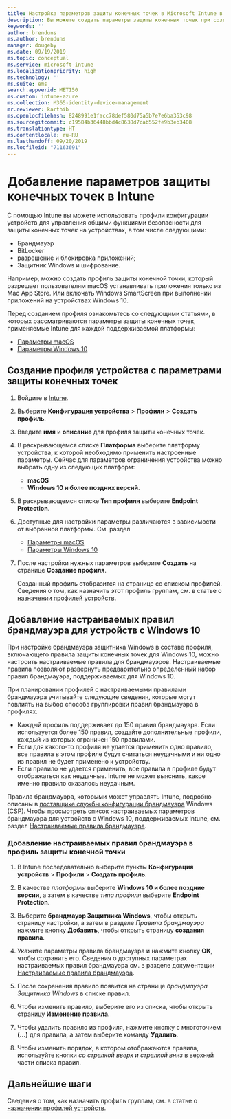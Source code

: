 ```yaml
---
title: Настройка параметров защиты конечных точек в Microsoft Intune в Azure | Документы Майкрософт
description: Вы можете создать параметры защиты конечных точек при создании профиля устройства macOS или Windows 10 в Microsoft Intune.
keywords: ''
author: brenduns
ms.author: brenduns
manager: dougeby
ms.date: 09/19/2019
ms.topic: conceptual
ms.service: microsoft-intune
ms.localizationpriority: high
ms.technology: ''
ms.suite: ems
search.appverid: MET150
ms.custom: intune-azure
ms.collection: M365-identity-device-management
mr.reviewer: karthib
ms.openlocfilehash: 8248991e1facc78def580d75a5b7e7e6ba353c98
ms.sourcegitcommit: c19584b36448bbd4c8638d7cab552fe9b3eb3408
ms.translationtype: HT
ms.contentlocale: ru-RU
ms.lasthandoff: 09/20/2019
ms.locfileid: "71163691"
---
```

# <a name="add-endpoint-protection-settings-in-intune"></a>Добавление параметров защиты конечных точек в Intune  

С помощью Intune вы можете использовать профили конфигурации устройств для управления общими функциями безопасности для защиты конечных точек на устройствах, в том числе следующими:  
- Брандмауэр   
- BitLocker  
- разрешение и блокировка приложений;  
- Защитник Windows и шифрование.  

Например, можно создать профиль защиты конечной точки, который разрешает пользователям macOS устанавливать приложения только из Mac App Store. Или включать Windows SmartScreen при выполнении приложений на устройствах Windows 10.  

Перед созданием профиля ознакомьтесь со следующими статьями, в которых рассматриваются параметры защиты конечных точек, применяемые Intune для каждой поддерживаемой платформы:  
   - [Параметры macOS](endpoint-protection-macos.md)  
   - [Параметры Windows 10](endpoint-protection-windows-10.md)  

## <a name="create-a-device-profile-containing-endpoint-protection-settings"></a>Создание профиля устройства с параметрами защиты конечных точек  

1. Войдите в [Intune](https://go.microsoft.com/fwlink/?linkid=2090973).  
3. Выберите **Конфигурация устройства** > **Профили** > **Создать профиль**.  
4. Введите **имя** и **описание** для профиля защиты конечных точек.  
5. В раскрывающемся списке **Платформа** выберите платформу устройства, к которой необходимо применить настроенные параметры. Сейчас для параметров ограничения устройства можно выбрать одну из следующих платформ:  
   - **macOS**  
   - **Windows 10 и более поздних версий**.  
6. В раскрывающемся списке **Тип профиля** выберите **Endpoint Protection**.  
7. Доступные для настройки параметры различаются в зависимости от выбранной платформы. См. раздел  
   - [Параметры macOS](endpoint-protection-macos.md)  
   - [Параметры Windows 10](endpoint-protection-windows-10.md)  

8. После настройки нужных параметров выберите **Создать** на странице **Создание профиля**.  

   Созданный профиль отобразится на странице со списком профилей. Сведения о том, как назначить этот профиль группам, см. в статье о [назначении профилей устройств](device-profile-assign.md).  

## <a name="add-custom-firewall-rules-for-windows-10-devices"></a>Добавление настраиваемых правил брандмауэра для устройств c Windows 10  

При настройке брандмауэра защитника Windows в составе профиля, включающего правила защиты конечных точек для Windows 10, можно настроить настраиваемые правила для брандмауэров. Настраиваемые правила позволяют развернуть предварительно определенный набор правил брандмауэра, поддерживаемых для Windows 10.  

При планировании профилей с настраиваемыми правилами брандмауэра учитывайте следующие сведения, которые могут повлиять на выбор способа группировки правил брандмауэра в профилях.  
- Каждый профиль поддерживает до 150 правил брандмауэра. Если используется более 150 правил, создайте дополнительные профили, каждый из которых ограничен 150 правилами.  
- Если для какого-то профиля не удается применить одно правило, все правила в этом профиле будут считаться неудачными и ни одно из правил не будет применено к устройству.  
- Если правило не удается применить, все правила в профиле будут отображаться как неудачные. Intune не может выяснить, какое именно правило оказалось неудачным.  

Правила брандмауэра, которыми может управлять Intune, подробно описаны в [поставщике службы конфигурации брандмауэра]( https://docs.microsoft.com/windows/client-management/mdm/firewall-csp) Windows (CSP). Чтобы просмотреть список настраиваемых параметров брандмауэра для устройств с Windows 10, поддерживаемых Intune, см. раздел [Настраиваемые правила брандмауэра](endpoint-protection-windows-10.md#firewall-rules).  

### <a name="to-add-custom-firewall-rules-to-an-endpoint-protection-profile"></a>Добавление настраиваемых правил брандмауэра в профиль защиты конечной точки  

1. В Intune последовательно выберите пункты **Конфигурация устройств** > **Профили** > **Создать профиль**.  

2. В качестве *платформы* выберите **Windows 10 и более поздние версии**, а затем в качестве *типа профиля* выберите **Endpoint Protection**.  

3. Выберите **брандмауэр Защитника Windows**, чтобы открыть страницу настройки, а затем в разделе *Правила брандмауэра* нажмите кнопку **Добавить**, чтобы открыть страницу **создания правила**.  

4. Укажите параметры правила брандмауэра и нажмите кнопку **ОК**, чтобы сохранить его. Сведения о доступных параметрах настраиваемых правил брандмауэра см. в разделе документации [Настраиваемые правила брандмауэра](endpoint-protection-windows-10.md#firewall-rules).  

5. После сохранения правило появится на странице *брандмауэра Защитника Windows* в списке правил.  

6. Чтобы изменить правило, выберите его из списка, чтобы открыть страницу **Изменение правила**.  

7. Чтобы удалить правило из профиля, нажмите кнопку с многоточием **(...)** для правила, а затем выберите команду **Удалить**.  

8. Чтобы изменить порядок, в котором отображаются правила, используйте кнопки *со стрелкой вверх и стрелкой вниз* в верхней части списка правил.  


## <a name="next-steps"></a>Дальнейшие шаги  

Сведения о том, как назначить профиль группам, см. в статье о [назначении профилей устройств](device-profile-assign.md).  
